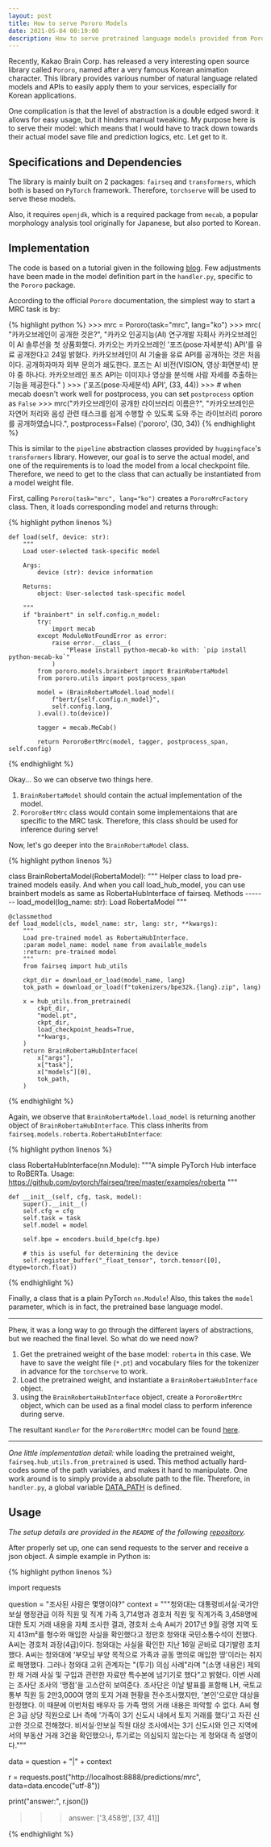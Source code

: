 ```yaml
---
layout: post
title: How to serve Pororo Models
date: 2021-05-04 00:19:00
description: How to serve pretrained language models provided from Pororo library by Kakao Brain Corp. with torchserve.
---
```


Recently, Kakao Brain Corp. has released a very interesting open source library
called `Pororo`, named after a very famous Korean animation character. This
library provides various number of natural language related models and APIs to
easily apply them to your services, especially for Korean applications.

One complication is that the level of abstraction is a double edged sword:
it allows for easy usage, but it hinders manual tweaking. My purpose here is to
serve their model: which means that I would have to track down towards their
actual model save file and prediction logics, etc. Let get to it.

## Specifications and Dependencies

The library is mainly built on 2 packages: `fairseq` and `transformers`, which
both is based on `PyTorch` framework. Therefore, `torchserve` will be used to
serve these models.

Also, it requires `openjdk`, which is a required package from `mecab`, a popular
morphology analysis tool originally for Japanese, but also ported to Korean.

## Implementation

The code is based on a tutorial given in the following
[blog](https://towardsdatascience.com/serving-pytorch-models-with-torchserve-6b8e8cbdb632).
Few adjustments have been made in the model definition part in the `handler.py`,
specific to the `Pororo` package.


According to the official `Pororo` documentation, the simplest way to start a MRC
task is by:

{% highlight python %}
    >>> mrc = Pororo(task="mrc", lang="ko")
    >>> mrc(
    "카카오브레인이 공개한 것은?",
    "카카오 인공지능(AI) 연구개발 자회사 카카오브레인이 AI 솔루션을 첫 상품화했다. 카카오는 카카오브레인 '포즈(pose·자세분석) API'를 유료 공개한다고 24일 밝혔다. 카카오브레인이 AI 기술을 유료 API를 공개하는 것은 처음이다. 공개하자마자 외부 문의가 쇄도한다. 포즈는 AI 비전(VISION, 영상·화면분석) 분야 중 하나다. 카카오브레인 포즈 API는 이미지나 영상을 분석해 사람 자세를 추출하는 기능을 제공한다."
    )
    >>> ('포즈(pose·자세분석) API', (33, 44))
    >>> # when mecab doesn't work well for postprocess, you can set `postprocess` option as `False`
    >>> mrc("카카오브레인이 공개한 라이브러리 이름은?", "카카오브레인은 자연어 처리와 음성 관련 태스크를 쉽게 수행할 수 있도록 도와 주는 라이브러리 pororo를 공개하였습니다.", postprocess=False)
    ('pororo', (30, 34))
{% endhighlight %}

This is similar to the `pipeline` abstraction classes provided by `huggingface`'s
`transformers` library. However, our goal is to serve the actual model, and one
of the requirements is to load the model from a local checkpoint file. Therefore,
we need to get to the class that can actually be instantiated from a model weight
file.

First, calling `Pororo(task="mrc", lang="ko")` creates a `PororoMrcFactory` class.
Then, it loads corresponding model and returns through:

{% highlight python linenos %}

    def load(self, device: str):
        """
        Load user-selected task-specific model

        Args:
            device (str): device information

        Returns:
            object: User-selected task-specific model

        """
        if "brainbert" in self.config.n_model:
            try:
                import mecab
            except ModuleNotFoundError as error:
                raise error.__class__(
                    "Please install python-mecab-ko with: `pip install python-mecab-ko`"
                )
            from pororo.models.brainbert import BrainRobertaModel
            from pororo.utils import postprocess_span

            model = (BrainRobertaModel.load_model(
                f"bert/{self.config.n_model}",
                self.config.lang,
            ).eval().to(device))

            tagger = mecab.MeCab()

            return PororoBertMrc(model, tagger, postprocess_span, self.config)

{% endhighlight %}

Okay... So we can observe two things here.

1. `BrainRobertaModel` should contain the actual implementation of the model.
2. `PororoBertMrc` class would contain some implementaions that are specific to
   the MRC task. Therefore, this class should be used for inference during serve!

Now, let's go deeper into the `BrainRobertaModel` class.

{% highlight python linenos %}

class BrainRobertaModel(RobertaModel):
    """
    Helper class to load pre-trained models easily. And when you call load_hub_model,
    you can use brainbert models as same as RobertaHubInterface of fairseq.
    Methods
    -------
    load_model(log_name: str): Load RobertaModel
    """

    @classmethod
    def load_model(cls, model_name: str, lang: str, **kwargs):
        """
        Load pre-trained model as RobertaHubInterface.
        :param model_name: model name from available_models
        :return: pre-trained model
        """
        from fairseq import hub_utils

        ckpt_dir = download_or_load(model_name, lang)
        tok_path = download_or_load(f"tokenizers/bpe32k.{lang}.zip", lang)

        x = hub_utils.from_pretrained(
            ckpt_dir,
            "model.pt",
            ckpt_dir,
            load_checkpoint_heads=True,
            **kwargs,
        )
        return BrainRobertaHubInterface(
            x["args"],
            x["task"],
            x["models"][0],
            tok_path,
        )

{% endhighlight %}

Again, we observe that `BrainRobertaModel.load_model` is returning another object
of `BrainRobertaHubInterface`. This class inherits from
`fairseq.models.roberta.RobertaHubInterface`:

{% highlight python linenos %}

class RobertaHubInterface(nn.Module):
    """A simple PyTorch Hub interface to RoBERTa.
    Usage: https://github.com/pytorch/fairseq/tree/master/examples/roberta
    """

    def __init__(self, cfg, task, model):
        super().__init__()
        self.cfg = cfg
        self.task = task
        self.model = model

        self.bpe = encoders.build_bpe(cfg.bpe)

        # this is useful for determining the device
        self.register_buffer("_float_tensor", torch.tensor([0], dtype=torch.float))

{% endhighlight %}

Finally, a class that is a plain PyTorch `nn.Module`! Also, this takes the `model`
parameter, which is in fact, the pretrained base language model.

***

Phew, it was a long way to go through the different layers of abstractions, but
we reached the final level. So what do we need now?

1. Get the pretrained weight of the base model: `roberta` in this case. We have
   to save the weight file (`*.pt`) and vocabulary files for the tokenizer in
   advance for the `torchserve` to work.
2. Load the pretrained weight, and instantiate a `BrainRobertaHubInterface` object.
3. using the `BrainRobertaHubInterface` object, create a `PororoBertMrc` object,
   which can be used as a final model class to perform inference during serve.

The resultant `Handler` for the `PororoBertMrc` model can be found
[here](https://github.com/syncdoth/mrc_serve/blob/f95feea9c1a1715e7f84506de09e50ee82c1df36/handler.py#L23).

***

*One little implementation detail:* while loading the pretrained weight,
`fairseq.hub_utils.from_pretrained` is used. This method actually hard-codes some
of the path variables, and makes it hard to manipulate. One work around is to
simply provide a absolute path to the file. Therefore, in `handler.py`, a global
variable
[DATA_PATH](https://github.com/syncdoth/mrc_serve/blob/f95feea9c1a1715e7f84506de09e50ee82c1df36/handler.py#L21)
is defined.

## Usage

*The setup details are provided in the `README` of the following*
*[repository](https://www.github.com/syncdoth/mrc_serve).*

After properly set up, one can send requests to the server and receive a json
object. A simple example in Python is:

{% highlight python linenos %}

import requests

question = "조사된 사람은 몇명이야?"
context = """청와대는 대통령비서실·국가안보실 행정관급 이하 직원 및 직계 가족 3,714명과 경호처 직원
            및 직계가족 3,458명에 대한 토지 거래 내용을 자체 조사한 결과, 경호처 소속 A씨가 2017년
            9월 광명 지역 토지 413m²를 형수와 매입한 사실을 확인했다고 정만호 청와대 국민소통수석이
            전했다. A씨는 경호처 과장(4급)이다. 청와대는 사실을 확인한 지난 16일 곧바로 대기발령 조치했다.
            A씨는 청와대에 '부모님 부양 목적으로 가족과 공동 명의로 매입한 땅'이라는 취지로 해명했다.
            그러나 청와대 고위 관계자는 "(투기) 의심 사례"라며 "(소명 내용은) 제외한 채 거래 사실
            및 구입과 관련한 자료만 특수본에 넘기기로 했다"고 밝혔다. 이번 사례는 조사단 조사의 '맹점'을
            고스란히 보여준다. 조사단은 이날 발표를 포함해 LH, 국토교통부 직원 등 2만3,000여 명의
            토지 거래 현황을 전수조사했지만, '본인'으로만 대상을 한정했다. 이 때문에 이번처럼 배우자
            등 가족 명의 거래 내용은 파악할 수 없다. A씨 형은 3급 상당 직원으로 LH 측에 '가족이
            3기 신도시 내에서 토지 거래를 했다'고 자진 신고한 것으로 전해졌다. 비서실·안보실 직원 대상
            조사에서는 3기 신도시와 인근 지역에서의 부동산 거래 3건을 확인했으나, 투기로는 의심되지
            않는다는 게 청와대 측 설명이다."""

data = question + "|" + context

r = requests.post("http://localhost:8888/predictions/mrc", data=data.encode("utf-8"))

print("answer:", r.json())

>>> answer: ['3,458명', [37, 41]]

{% endhighlight %}